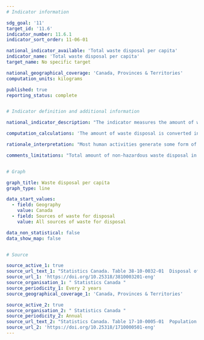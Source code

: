 ```yaml
---
# Indicator information

sdg_goal: '11'
target_id: '11.6'
indicator_number: 11.6.1
indicator_sort_order: 11-06-01

national_indicator_available: 'Total waste disposal per capita'
indicator_name: 'Total waste disposal per capita'
target_name: No specific target

national_geographical_coverage: 'Canada, Provinces & Territories'
computation_units: kilograms

published: true
reporting_status: complete


# Indicator definition and additional information

national_indicator_description: "The indicator measures the amount of waste disposal (in kg) per capita by residential and non-residential sources."

computation_calculations: 'The amount of waste disposal is converted in kilograms and divided by the population estimates to obtain an amount per capita.'

rationale_interpretation: "Most human activities generate some form of waste byproduct or residual in a solid, liquid or gaseous state. Waste generation starts with simple processes such as living, eating and breathing. Large-scale waste production began during the industrial revolution in the 19th century and continues today, as an increasing number of people and businesses produce and consume an ever-widening range of goods and services. Solid waste can impact the environment in various ways, depending on how it is managed. For example, waste disposal may contribute to soil and water contamination, while methane gas produced at landfills contributes to greenhouse gas emissions. Managing waste and minimizing associated environmental impacts have become more challenging as worldwide populations and economies continue to grow."

comments_limitations: "Total amount of non-hazardous waste disposal in public and private waste disposal facilities includes waste that is exported out of the source province or out of the country for disposal. This does not include waste disposal in hazardous waste disposal facilities or waste managed by the waste generator on site."


# Graph

graph_title: Waste disposal per capita
graph_type: line

data_start_values:
  - field: Geography
    value: Canada
  - field: Sources of waste for disposal
    value: All sources of waste for disposal

data_non_statistical: false
data_show_map: false


# Source

source_active_1: true
source_url_text_1: "Statistics Canada. Table 38-10-0032-01  Disposal of waste, by source"
source_url_1: 'https://doi.org/10.25318/3810003201-eng'
source_organisation_1: " Statistics Canada "
source_periodicity_1: Every 2 years
source_geographical_coverage_1: 'Canada, Provinces & Territories'

source_active_2: true
source_organisation_2: " Statistics Canada "
source_periodicity_2: Annual
source_url_text_2: "Statistics Canada. Table 17-10-0005-01  Population estimates on July 1st, by age and sex"
source_url_2: 'https://doi.org/10.25318/1710000501-eng'
---
```


